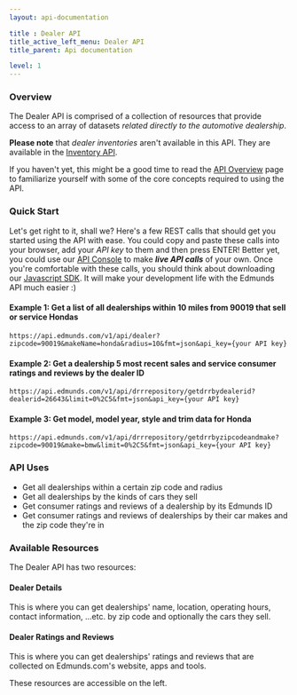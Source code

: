 ```yaml
---
layout: api-documentation

title : Dealer API
title_active_left_menu: Dealer API
title_parent: Api documentation

level: 1
---
```


### Overview

The Dealer API is comprised of a collection of resources that provide access to an array of datasets _related directly to the automotive dealership_.

**Please note** that *dealer inventories* aren't available in this API. They are available in the [Inventory API](/api-documentation/inventory/).

If you haven't yet, this might be a good time to read the [API Overview](/api-documentation/overview/) page to familiarize yourself with some of the core concepts required to using the API.

### Quick Start

Let's get right to it, shall we? Here's a few REST calls that should get you started using the API with ease. You could copy and paste these calls into your browser, add your *API key* to them and then press ENTER! Better yet, you could use our [API Console](http://edmunds.mashery.com/io-docs) to make ***live API calls*** of your own. Once you're comfortable with these calls, you should think about downloading our [Javascript SDK](https://github.com/EdmundsAPI/sdk-javascript). It will make your development life with the Edmunds API much easier :)

#### Example 1: Get a list of all dealerships within 10 miles from 90019 that sell or service Hondas

	https://api.edmunds.com/v1/api/dealer?zipcode=90019&makeName=honda&radius=10&fmt=json&api_key={your API key}

#### Example 2: Get a dealership 5 most recent sales and service consumer ratings and reviews by the dealer ID

	https://api.edmunds.com/v1/api/drrrepository/getdrrbydealerid?dealerid=26643&limit=0%2C5&fmt=json&api_key={your API key}

#### Example 3: Get model, model year, style and trim data for Honda

	https://api.edmunds.com/v1/api/drrrepository/getdrrbyzipcodeandmake?zipcode=90019&make=bmw&limit=0%2C5&fmt=json&api_key={your API key}

### API Uses

* Get all dealerships within a certain zip code and radius
* Get all dealerships by the kinds of cars they sell
* Get consumer ratings and reviews of a dealership by its Edmunds ID
* Get consumer ratings and reviews of dealerships by their car makes and the zip code they're in

### Available Resources

The Dealer API has two resources:

#### Dealer Details

This is where you can get dealerships' name, location, operating hours, contact information, ...etc. by zip code and optionally the cars they sell.

#### Dealer Ratings and Reviews

This is where you can get dealerships' ratings and reviews that are collected on Edmunds.com's website, apps and tools. 

These resources are accessible on the left.

